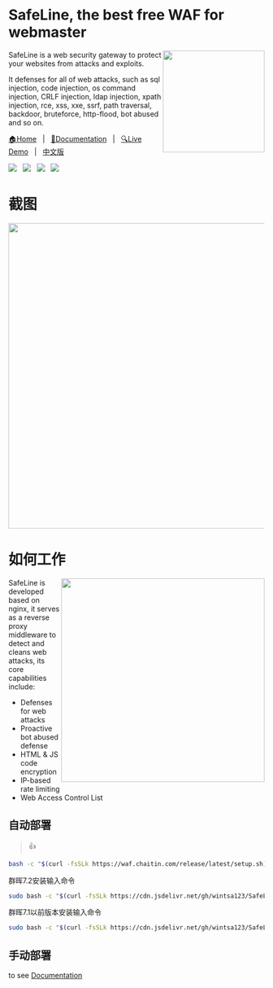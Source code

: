 
# SafeLine, the best free WAF for webmaster
<img src="https://raw.githubusercontent.com/chaitin/SafeLine/main/documents/static/images/403.svg" align="right" width="200" />

SafeLine is a web security gateway to protect your websites from attacks and exploits.

It defenses for all of web attacks, such as sql injection, code injection, os command injection, CRLF injection, ldap injection, xpath injection, rce, xss, xxe, ssrf, path traversal, backdoor, bruteforce, http-flood, bot abused and so on.

<p align="left">
  <a target="_blank" href="https://waf.chaitin.com/">🏠Home</a> &nbsp; | &nbsp;
  <a target="_blank" href="https://docs.waf.chaitin.com/">📖Documentation</a> &nbsp; | &nbsp;
  <a target="_blank" href="https://demo.waf.chaitin.com:9443/dashboard">🔍Live Demo</a> &nbsp; | &nbsp;
  <a target="_blank" href="https://waf-ce.chaitin.cn/">中文版</a>
</p>

<p align="left">
  <a target="_blank" href="https://discord.gg/wyshSVuvxC"><img src="https://img.shields.io/badge/Discord-5865F2?style=flat&logo=discord&logoColor=white"></a> &nbsp;
  <a target="_blank" href="https://x.com/safeline_waf"><img src="https://img.shields.io/badge/X-000000?style=flat&logo=x&logoColor=white"></a> &nbsp;
  <a target="_blank" href="https://t.me/safeline_waf"><img src="https://img.shields.io/badge/Telegram-2CA5E0?style=flat&logo=telegram&logoColor=white"></a> &nbsp;
  <a target="_blank" href="/documents/static/images/wechat-230825.png"><img src="https://img.shields.io/badge/WeChat-07C160?style=flat&logo=wechat&logoColor=white"></a>
</p>

# 截图

<img src="https://raw.githubusercontent.com/chaitin/SafeLine/main/images/safeline_en.png" width=600 />

# 如何工作

<img src="https://github.com/wintsa123/SafeLine/assets/47288630/a6f98cfc-3356-47fc-8a61-c868b847a582" align="right" width=400 />

SafeLine is developed based on nginx, it serves as a reverse proxy middleware to detect and cleans web attacks, its core capabilities include:

- Defenses for web attacks
- Proactive bot abused defense 
- HTML & JS code encryption
- IP-based rate limiting
- Web Access Control List


## 自动部署

> 👍

```bash
bash -c "$(curl -fsSLk https://waf.chaitin.com/release/latest/setup.sh)"
```
群晖7.2安装输入命令
```bash
sudo bash -c "$(curl -fsSLk https://cdn.jsdelivr.net/gh/wintsa123/SafeLine/setup.sh)"
```
群晖7.1以前版本安装输入命令
```bash
sudo bash -c "$(curl -fsSLk https://cdn.jsdelivr.net/gh/wintsa123/SafeLine/setup6.x.sh)"
```

## 手动部署

to see [Documentation](https://docs.waf.chaitin.com/en/tutorials/install)
